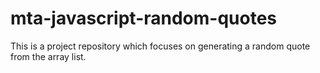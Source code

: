 # mta-javascript-random-quotes
This is a project repository which focuses on generating a random quote from the array list.
